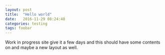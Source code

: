 ```yaml
---
layout: post
title:  "Hello world"
date:   2016-11-29 08:24:48
categories: testing
tags: foobar
---
```

Work in progress site give it a few days and this should have some contents on and maybe a new layout as well.
